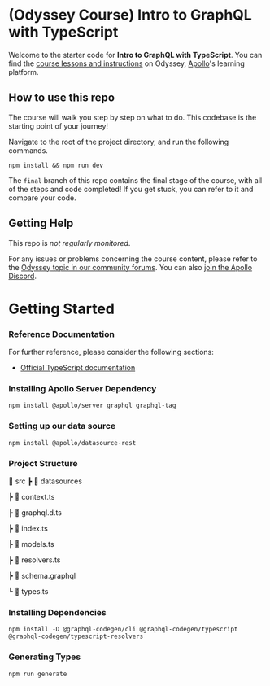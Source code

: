 # (Odyssey Course) Intro to GraphQL with TypeScript

Welcome to the starter code for **Intro to GraphQL with TypeScript**. You can find the [course lessons and instructions](https://apollographql.com/tutorials/intro-typescript) on Odyssey, [Apollo](https://apollographql.com)'s learning platform.

## How to use this repo

The course will walk you step by step on what to do. This codebase is the starting point of your journey!

Navigate to the root of the project directory, and run the following commands.

```
npm install && npm run dev
```

The `final` branch of this repo contains the final stage of the course, with all of the steps and code completed! If you get stuck, you can refer to it and compare your code.

## Getting Help

This repo is _not regularly monitored_.

For any issues or problems concerning the course content, please refer to the [Odyssey topic in our community forums](https://community.apollographql.com/tags/c/help/6/odyssey). You can also [join the Apollo Discord](https://discord.gg/graphos).


# Getting Started

### Reference Documentation
For further reference, please consider the following sections:

* [Official TypeScript documentation]([https://docs.gradle.org](https://www.typescriptlang.org/docs/))


### Installing Apollo Server Dependency

`npm install @apollo/server graphql graphql-tag`


### Setting up our data source

`npm install @apollo/datasource-rest`


### Project Structure

📂 src
 ┣ 📂 datasources

 ┣ 📄 context.ts

 ┣ 📄 graphql.d.ts

 ┣ 📄 index.ts

 ┣ 📄 models.ts

 ┣ 📄 resolvers.ts

 ┣ 📄 schema.graphql

 ┗ 📄 types.ts

### Installing Dependencies


`npm install -D @graphql-codegen/cli @graphql-codegen/typescript @graphql-codegen/typescript-resolvers`


### Generating Types

`npm run generate`
